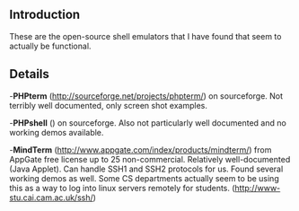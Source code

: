 ## Introduction ##
These are the open-source shell emulators that I have found that seem to actually be functional.


## Details ##


-**PHPterm** (http://sourceforge.net/projects/phpterm/) on sourceforge. Not terribly well documented, only screen shot examples.

-**PHPshell** () on sourceforge. Also not particularly well documented and no working demos available.

-**MindTerm** (http://www.appgate.com/index/products/mindterm/) from AppGate free license up to 25 non-commercial. Relatively well-documented (Java Applet). Can handle SSH1 and SSH2 protocols for us. Found several working demos as well. Some CS departments actually seem to be using this as a way to log into linux servers remotely for students. (http://www-stu.cai.cam.ac.uk/ssh/)